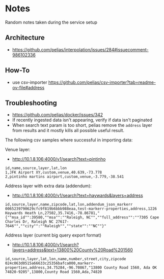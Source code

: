 # Notes

Random notes taken during the service setup

## Architecture

- <https://github.com/pelias/interpolation/issues/284#issuecomment-986102336>

## How-To

- use csv-importer <https://github.com/pelias/csv-importer?tab=readme-ov-file#address>

## Troubleshooting

- <https://github.com/pelias/docker/issues/342>
- If recently ingested data isn't appearing, verify if data isn't paginated
- When search text param is too short, pelias remove the `address` layer from
  results and it mostly kills all possible useful result.

The following csv samples where successful in importing data:

Venue layer:

- <http://10.1.8.106:4000/v1/search?text=pintinho>

```csv
id,name,source,layer,lat,lon
1,JFK Airport XY,custom,venue,40.639,-73.778
2,pintinho martins airport,custom,venue,-3.779,-38.541
```

Address layer with extra data (addendum):

- <http://10.1.8.106:4000/v1/search?text=haywards&layers=address>

```csv
id,source,layer,name,zipcode,lat,lon,addendum_json_markerr
0065239790629cfc9f819b6bbb988eaa,test-markerr-properties,address,1226 Haywards Heath Ln,27502,35.7416,-78.86781,"{""msa_id"":39580,""msa"":""Raleigh, NC"",""full_address"":""7305 Cape Charles Dr, Raleigh NC 27617-7646"",""city"":""Raleigh"",""state"":""NC""}"
```

Address layer (current big query export format)

- <http://10.1.8.106:4000/v1/search?layers=address&text=13800%20County%20Road%201560>

```csv
id,source,layer,lat,lon,name,number,street,city,zipcode
024c063d0515a66633c25356bafca000,markerr-properties,address,34.75284,-96.70867,"13800 County Road 1560, Ada OK 74820-9205",13800,County Road 1560,Ada,74820
```
